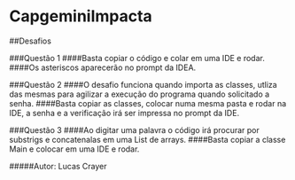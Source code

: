 # CapgeminiImpacta
##Desafios

###Questão 1
####Basta copiar o código e colar em uma IDE e rodar. 
####Os asteriscos aparecerão no prompt da IDEA.

###Questão 2
####O desafio funciona quando importa as classes, utliza das mesmas para agilizar a execução do programa quando solicitado a senha.
####Basta copiar as classes, colocar numa mesma pasta e rodar na IDE, a senha e a verificação irá ser impressa no prompt da IDE.

###Questão 3
####Ao digitar uma palavra o código irá procurar por substrigs e concatenalas em uma List de arrays.
####Basta copiar a classe Main e colocar em uma IDE e rodar.




#####Autor: Lucas Crayer

